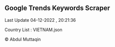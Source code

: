 

## Google Trends Keywords Scraper 
 
Last Update 04-12-2022 , 20:21:36

Country List :
VIETNAM.json



© Abdul Muttaqin 
